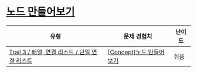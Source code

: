 # [노드 만들어보기](https://www.codetree.ai/trails/complete/curated-cards/intro-node-definition)

|유형|문제 경험치|난이도|
|---|---|---|
|[Trail 3 / 배열, 연결 리스트 / 단일 연결 리스트](https://www.codetree.ai/trail-info/novice-high/)|[[Concept]노드 만들어보기](https://www.codetree.ai/trails/complete/curated-cards/intro-node-definition/)|쉬움|


